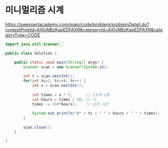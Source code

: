 # 미니멀리즘 시계
https://swexpertacademy.com/main/code/problem/problemDetail.do?contestProbId=AXIvNBzKapEDFAXR&categoryId=AXIvNBzKapEDFAXR&categoryType=CODE

```java
import java.util.Scanner;

public class Solution {

	public static void main(String[] args) {
		Scanner scan = new Scanner(System.in);
		
		int t = scan.nextInt();
		for(int tc=1; tc<=t; tc++) {
			int x = scan.nextInt();
			
			int times = x * 2;	 	// 1도에 2분
			int hours = times / 60;	// 시
			times -= (60*hours);	// 남은 시간
			
			System.out.println("#" + tc + " " + hours + " " + times);
		}
		
		scan.close();
	}

}

```
